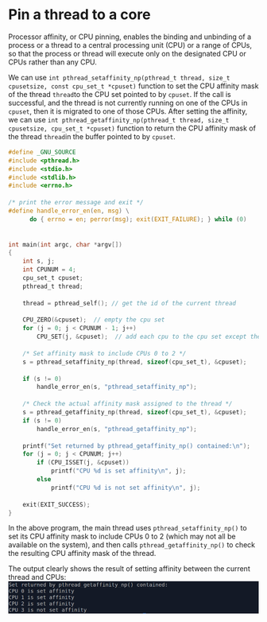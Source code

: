 # Pin a thread to a core

Processor affinity, or CPU pinning, enables the binding and unbinding of a process or a thread to a central processing unit \(CPU\) or a range of CPUs, so that the process or thread will execute only on the designated CPU or CPUs rather than any CPU.

We can use `int pthread_setaffinity_np(pthread_t thread, size_t cpusetsize, const cpu_set_t *cpuset)` function to set the CPU affinity mask of the thread `thread`to the CPU set pointed to by `cpuset`.  If the call is successful, and the thread is not currently running on one of the CPUs in `cpuset`, then it is migrated to one of those CPUs. After setting the affinity, we can use `int pthread_getaffinity_np(pthread_t thread, size_t cpusetsize, cpu_set_t *cpuset)` function to return the CPU affinity mask of the thread `thread`in the buffer pointed to by `cpuset`.

```c
#define _GNU_SOURCE
#include <pthread.h>
#include <stdio.h>
#include <stdlib.h>
#include <errno.h>

/* print the error message and exit */
#define handle_error_en(en, msg) \
      do { errno = en; perror(msg); exit(EXIT_FAILURE); } while (0)


int main(int argc, char *argv[])
{
    int s, j;
    int CPUNUM = 4;
    cpu_set_t cpuset;
    pthread_t thread;

    thread = pthread_self(); // get the id of the current thread

    CPU_ZERO(&cpuset);  // empty the cpu set
    for (j = 0; j < CPUNUM - 1; j++)
        CPU_SET(j, &cpuset);  // add each cpu to the cpu set except the cpu 3

    /* Set affinity mask to include CPUs 0 to 2 */
    s = pthread_setaffinity_np(thread, sizeof(cpu_set_t), &cpuset);

    if (s != 0)
        handle_error_en(s, "pthread_setaffinity_np");

    /* Check the actual affinity mask assigned to the thread */
    s = pthread_getaffinity_np(thread, sizeof(cpu_set_t), &cpuset);
    if (s != 0)
        handle_error_en(s, "pthread_getaffinity_np");

    printf("Set returned by pthread_getaffinity_np() contained:\n");
    for (j = 0; j < CPUNUM; j++)
        if (CPU_ISSET(j, &cpuset))
            printf("CPU %d is set affinity\n", j);
        else
            printf("CPU %d is not set affinity\n", j);

    exit(EXIT_SUCCESS);
}
```

In the above program, the main thread uses `pthread_setaffinity_np()` to set its CPU affinity mask to include CPUs 0 to 2 \(which may not all be available on the system\), and then calls `pthread_getaffinity_np()` to check the resulting CPU affinity mask of the thread.

The output clearly shows the result of setting affinity between the current thread and CPUs:![](/assets/setaffinity.png)

